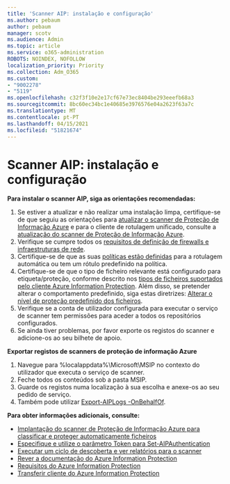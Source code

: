 ```yaml
---
title: 'Scanner AIP: instalação e configuração'
ms.author: pebaum
author: pebaum
manager: scotv
ms.audience: Admin
ms.topic: article
ms.service: o365-administration
ROBOTS: NOINDEX, NOFOLLOW
localization_priority: Priority
ms.collection: Adm_O365
ms.custom:
- "9002278"
- "5119"
ms.openlocfilehash: c32f3f10e2e17cf67e73ec8404be293eeefb68a3
ms.sourcegitcommit: 8bc60ec34bc1e40685e3976576e04a2623f63a7c
ms.translationtype: MT
ms.contentlocale: pt-PT
ms.lasthandoff: 04/15/2021
ms.locfileid: "51821674"
---
```

# <a name="aip-scanner-installation-and-configuration"></a>Scanner AIP: instalação e configuração

**Para instalar o scanner AIP, siga as orientações recomendadas:**

1. Se estiver a atualizar e não realizar uma instalação limpa, certifique-se de que seguiu as orientações para [atualizar o scanner de Proteção de Informação Azure](https://docs.microsoft.com/azure/information-protection/rms-client/client-admin-guide#upgrading-the-azure-information-protection-scanner) e para o cliente de rotulagem unificado, consulte a [atualização do scanner de Proteção de Informação Azure](https://docs.microsoft.com/azure/information-protection/rms-client/clientv2-admin-guide#upgrading-the-azure-information-protection-scanner).
2. Verifique se cumpre todos os [requisitos de definição de firewalls e infraestruturas de rede](https://docs.microsoft.com/azure/information-protection/requirements#firewalls-and-network-infrastructure).
3. Certifique-se de que as suas [políticas estão definidas](https://docs.microsoft.com/azure/information-protection/configure-policy) para a rotulagem automática ou tem um rótulo predefinido na política.
4. Certifique-se de que o tipo de ficheiro relevante está configurado para etiqueta/proteção, conforme descrito nos [tipos de ficheiros suportados pelo cliente Azure Information Protection](https://docs.microsoft.com/azure/information-protection/rms-client/client-admin-guide-file-types#supported-file-types-for-classification-and-protection). Além disso, se pretender alterar o comportamento predefinido, siga estas diretrizes: [Alterar o nível de proteção predefinido dos ficheiros](https://docs.microsoft.com/azure/information-protection/rms-client/client-admin-guide-file-types#changing-the-default-protection-level-of-files).
5. Verifique se a conta de utilizador configurada para executar o serviço de scanner tem permissões para aceder a todos os repositórios configurados.
6. Se ainda tiver problemas, por favor exporte os registos do scanner e adicione-os ao seu bilhete de apoio.

**Exportar registos de scanners de proteção de informação Azure**

1. Navegue para %localappdata%\Microsoft\MSIP no contexto do utilizador que executa o serviço de scanner.
2. Feche todos os conteúdos sob a pasta MSIP.
3. Guarde os registos numa localização à sua escolha e anexe-os ao seu pedido de serviço.
4. Também pode utilizar [Export-AIPLogs -OnBehalfOf](https://docs.microsoft.com/powershell/module/azureinformationprotection/export-aiplogs?view=azureipps).

**Para obter informações adicionais, consulte:**
- [Implantação do scanner de Proteção de Informação Azure para classificar e proteger automaticamente ficheiros](https://docs.microsoft.com/azure/information-protection/deploy-aip-scanner)
- [Especifique e utilize o parâmetro Token para Set-AIPAuthentication](https://docs.microsoft.com/azure/information-protection/rms-client/client-admin-guide-powershell#specify-and-use-the-token-parameter-for-set-aipauthentication)
- [Executar um ciclo de descoberta e ver relatórios para o scanner](https://docs.microsoft.com/azure/information-protection/deploy-aip-scanner#run-a-discovery-cycle-and-view-reports-for-the-scanner)
- [Rever a documentação do Azure Information Protection](https://docs.microsoft.com/azure/information-protection/what-is-information-protection)
- [Requisitos do Azure Information Protection](https://docs.microsoft.com/azure/information-protection/get-started/requirements)
- [Transferir cliente do Azure Information Protection](https://www.microsoft.com/download/details.aspx?id=53018)
